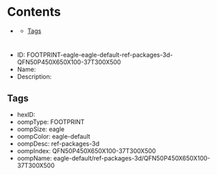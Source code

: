 



Contents
========

* [](#)
	* [Tags](#tags)

# 

- ID: FOOTPRINT-eagle-eagle-default-ref-packages-3d-QFN50P450X650X100-37T300X500
- Name: 
- Description: 

## Tags

- hexID: 
- oompType: FOOTPRINT
- oompSize: eagle
- oompColor: eagle-default
- oompDesc: ref-packages-3d
- oompIndex: QFN50P450X650X100-37T300X500
- oompName: eagle-default/ref-packages-3d/QFN50P450X650X100-37T300X500
